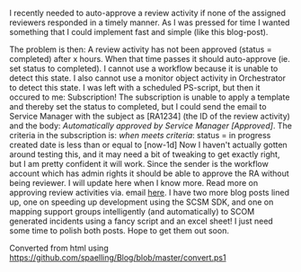 ﻿I recently needed to auto-approve a review activity if none of the
assigned reviewers responded in a timely manner. As I was pressed for
time I wanted something that I could implement fast and simple (like
this blog-post).

The problem is then: A review activity has not been approved (status =
completed) after x hours. When that time passes it should auto-approve
(ie. set status to completed).
I cannot use a workflow because it is unable to detect this state. I
also cannot use a monitor object activity in Orchestrator to detect this
state. I was left with a scheduled PS-script, but then it occured to me:
Subscription! The subscription is unable to apply a template and thereby
set the status to completed, but I could send the email to Service
Manager with the subject as \[RA1234\] (the ID of the review activity)
and the body: *Automatically approved by Service Manager \[Approved\]*.
The criteria in the subscription is:
*when meets criteria*:
status = in progress
created date is less than or equal to \[now-1d\]
Now I haven\'t actually gotten around testing this, and it may need a
bit of tweaking to get exactly right, but I am pretty confident it will
work. Since the sender is the workflow account which has admin rights it
should be able to approve the RA without being reviewer. I will update
here when I know more.
Read more on approving review activities via.
email [here](http://blogs.technet.com/b/servicemanager/archive/2011/02/08/tricky-way-to-handle-review-activity-approvals-with-the-exchange-connector.aspx).
I have two more blog posts lined up, one on speeding up development
using the SCSM SDK, and one on mapping support groups intelligently (and
automatically) to SCOM generated incidents using a fancy script and an
excel sheet!
I just need some time to polish both posts. Hope to get them out soon.

Converted from html using https://github.com/spaelling/Blog/blob/master/convert.ps1 

